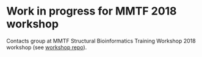 # Work in progress for MMTF 2018 workshop 

Contacts group at MMTF Structural Bioinformatics Training Workshop 2018 workshop (see [workshop repo](https://github.com/sbl-sdsc/mmtf-workshop-2018)).



 
